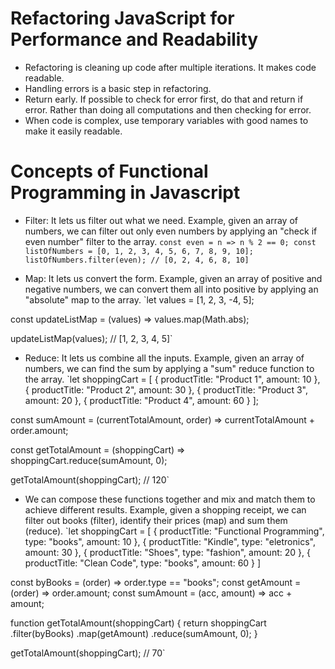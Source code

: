 # Refactoring JavaScript for Performance and Readability
* Refactoring is cleaning up code after multiple iterations. It makes code readable.
* Handling errors is a basic step in refactoring.
* Return early. If possible to check for error first, do that and return if error. Rather than doing all computations and then checking for error.
* When code is complex, use temporary variables with good names to make it easily readable.

# Concepts of Functional Programming in Javascript
* Filter: It lets us filter out what we need. Example, given an array of numbers, we can filter out only even numbers by applying an "check if even number" filter to the array.
`const even = n => n % 2 == 0;
const listOfNumbers = [0, 1, 2, 3, 4, 5, 6, 7, 8, 9, 10];
listOfNumbers.filter(even); // [0, 2, 4, 6, 8, 10]`

* Map: It lets us convert the form. Example, given an array of positive and negative numbers, we can convert them all into positive by applying an "absolute" map to the array.
`let values = [1, 2, 3, -4, 5];

const updateListMap = (values) => values.map(Math.abs);

updateListMap(values); // [1, 2, 3, 4, 5]`

* Reduce: It lets us combine all the inputs. Example, given an array of numbers, we can find the sum by applying a "sum" reduce function to the array.
`let shoppingCart = [
  { productTitle: "Product 1", amount: 10 },
  { productTitle: "Product 2", amount: 30 },
  { productTitle: "Product 3", amount: 20 },
  { productTitle: "Product 4", amount: 60 }
];

const sumAmount = (currentTotalAmount, order) => currentTotalAmount + order.amount;

const getTotalAmount = (shoppingCart) => shoppingCart.reduce(sumAmount, 0);

getTotalAmount(shoppingCart); // 120`
* We can compose these functions together and mix and match them to achieve different results. Example, given a shopping receipt, we can filter out books (filter), identify their prices (map) and sum them (reduce).
`let shoppingCart = [
  { productTitle: "Functional Programming", type: "books", amount: 10 },
  { productTitle: "Kindle", type: "eletronics", amount: 30 },
  { productTitle: "Shoes", type: "fashion", amount: 20 },
  { productTitle: "Clean Code", type: "books", amount: 60 }
]

const byBooks = (order) => order.type == "books";
const getAmount = (order) => order.amount;
const sumAmount = (acc, amount) => acc + amount;

function getTotalAmount(shoppingCart) {
  return shoppingCart
    .filter(byBooks)
    .map(getAmount)
    .reduce(sumAmount, 0);
}

getTotalAmount(shoppingCart); // 70`